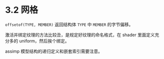 # 3.2 网格

`offsetof(TYPE, MEMBER)` 返回结构体 `TYPE` 中 `MEMBER` 的字节偏移。

激活并绑定纹理的方法比较丑，是规定好纹理的命名格式，在 shader 里面定义充分多的 uniform，然后挨个绑定。

assimp 模型结构的递归定义和嵌套索引需要注意。